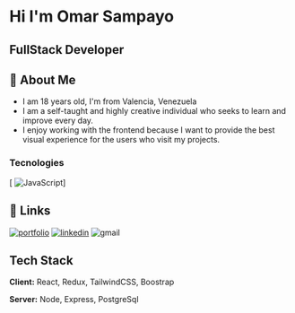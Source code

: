 
# Hi I'm Omar Sampayo
FullStack Developer
-





## 🚀 About Me


- I am 18 years old, I'm from Valencia, Venezuela
- I am a self-taught and highly creative individual who seeks to learn and improve every day.
- I enjoy working with the frontend because I want to provide the best visual experience for the users who visit my projects.

### Tecnologies
[ ![JavaScript](https://img.shields.io/badge/-JavaScript-333333?style=flat&logo=javascript)]

## 🔗 Links
[![portfolio](https://img.shields.io/badge/my_portfolio-000?style=for-the-badge&logo=ko-fi&logoColor=white)](https://katherineoelsner.com/)
[![linkedin](https://img.shields.io/badge/linkedin-0A66C2?style=for-the-badge&logo=linkedin&logoColor=white)](https://www.linkedin.com/in/Omarx32)
![gmail](https://img.shields.io/badge/gmail-rmarin.0812@gmail.com-0A66C2?style=for-the-badge&logo=gmail)


## Tech Stack

**Client:** React, Redux, TailwindCSS, Boostrap

**Server:** Node, Express, PostgreSql


<!---
Omarx32/Omarx32 is a ✨ special ✨ repository because its `README.md` (this file) appears on your GitHub profile.
You can click the Preview link to take a look at your changes.
--->
